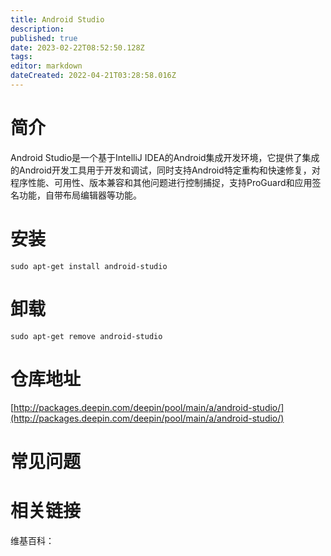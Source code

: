 ```yaml
---
title: Android Studio
description: 
published: true
date: 2023-02-22T08:52:50.128Z
tags: 
editor: markdown
dateCreated: 2022-04-21T03:28:58.016Z
---
```


# 简介

Android Studio是一个基于IntelliJ IDEA的Android集成开发环境，它提供了集成的Android开发工具用于开发和调试，同时支持Android特定重构和快速修复，对程序性能、可用性、版本兼容和其他问题进行控制捕捉，支持ProGuard和应用签名功能，自带布局编辑器等功能。

# 安装

`sudo apt-get install android-studio`

# 卸载

`sudo apt-get remove android-studio`

# 仓库地址

[http://packages.deepin.com/deepin/pool/main/a/android-studio/](http://packages.deepin.com/deepin/pool/main/a/android-studio/)

# 常见问题


# 相关链接

维基百科：